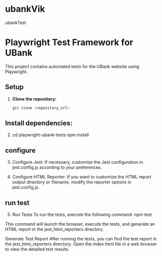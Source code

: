 # ubankVik

ubankTest

# Playwright Test Framework for UBank

This project contains automated tests for the UBank website using Playwright.

## Setup

1. **Clone the repository:**
   ```bash
   git clone <repository_url>
   ```

## Install dependencies:

2. cd playwright-ubank-tests
   npm install

## configure

3. Configure Jest:
   If necessary, customize the Jest configuration in jest.config.js according to your preferences.

4. Configure HTML Reporter:
   If you want to customize the HTML report output directory or filename, modify the reporter options in jest.config.js.

## run test

5. Run Tests
   To run the tests, execute the following command: npm test

This command will launch the browser, execute the tests, and generate an HTML report in the jest_html_reporters directory.

Generate Test Report
After running the tests, you can find the test report in the jest_html_reporters directory. Open the index.html file in a web browser to view the detailed test results.
